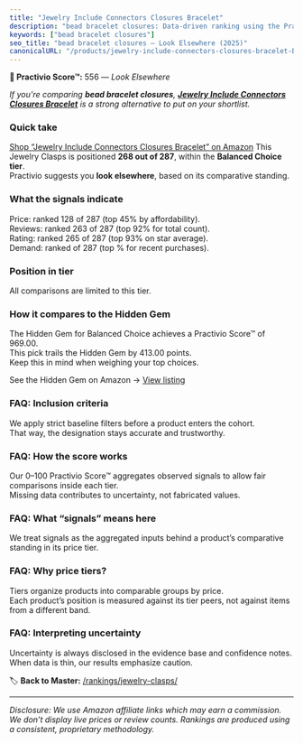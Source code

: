 ```yaml
---
title: "Jewelry Include Connectors Closures Bracelet"
description: "bead bracelet closures: Data-driven ranking using the Practivio Score™. Positioned by quality, value, demand, findability, momentum."
keywords: ["bead bracelet closures"]
seo_title: "bead bracelet closures — Look Elsewhere (2025)"
canonicalURL: "/products/jewelry-include-connectors-closures-bracelet-B0DQPZDW5Y/"
---
```


**🚫 Practivio Score™:** 556 — _Look Elsewhere_


*If you're comparing **bead bracelet closures**, **[Jewelry Include Connectors Closures Bracelet](https://www.amazon.com/dp/B0DQPZDW5Y?tag=practivio-20)** is a strong alternative to put on your shortlist.*
### Quick take
[Shop “Jewelry Include Connectors Closures Bracelet” on Amazon](https://www.amazon.com/dp/B0DQPZDW5Y?tag=practivio-20)
This Jewelry Clasps is positioned **268 out of 287**, within the **Balanced Choice tier**.  
Practivio suggests you **look elsewhere**, based on its comparative standing.

### What the signals indicate
Price: ranked 128 of 287 (top 45% by affordability).  
Reviews: ranked 263 of 287 (top 92% for total count).  
Rating: ranked 265 of 287 (top 93% on star average).  
Demand: ranked  of 287 (top % for recent purchases).

### Position in tier
All comparisons are limited to this tier.

### How it compares to the Hidden Gem
The Hidden Gem for Balanced Choice achieves a Practivio Score™ of 969.00.  
This pick trails the Hidden Gem by 413.00 points.  
Keep this in mind when weighing your top choices.  

See the Hidden Gem on Amazon → [View listing](https://www.amazon.com/dp/B07DMMBY85?tag=practivio-20)

### FAQ: Inclusion criteria
We apply strict baseline filters before a product enters the cohort.  
That way, the designation stays accurate and trustworthy.

### FAQ: How the score works
Our 0–100 Practivio Score™ aggregates observed signals to allow fair comparisons inside each tier.  
Missing data contributes to uncertainty, not fabricated values.

### FAQ: What “signals” means here
We treat signals as the aggregated inputs behind a product’s comparative standing in its price tier.

### FAQ: Why price tiers?
Tiers organize products into comparable groups by price.  
Each product’s position is measured against its tier peers, not against items from a different band.

### FAQ: Interpreting uncertainty
Uncertainty is always disclosed in the evidence base and confidence notes.  
When data is thin, our results emphasize caution.


🏷️ **Back to Master:** [/rankings/jewelry-clasps/](/rankings/jewelry-clasps/)

---
_Disclosure: We use Amazon affiliate links which may earn a commission. We don’t display live prices or review counts. Rankings are produced using a consistent, proprietary methodology._
